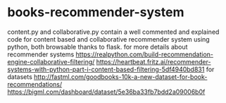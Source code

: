 # books-recommender-system
content.py and collaborative.py contain a well commented and explained code for content based and collaborative recommender system using python, both browsable thanks to flask. 
for more details about recommender systems 
https://realpython.com/build-recommendation-engine-collaborative-filtering/
https://heartbeat.fritz.ai/recommender-systems-with-python-part-i-content-based-filtering-5df4940bd831 
for datasets
http://fastml.com/goodbooks-10k-a-new-dataset-for-book-recommendations/
https://bigml.com/dashboard/dataset/5e36ba33fb7bdd2a09006b0f
